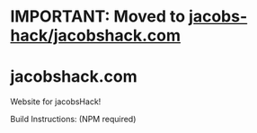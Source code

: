 # IMPORTANT: Moved to [jacobs-hack/jacobshack.com](https://github.com/jacobs-hack/jacobshack.com)

jacobshack.com
==============

Website for jacobsHack!

Build Instructions: (NPM required)

``` 
```
